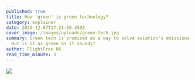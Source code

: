 ```yaml
---
published: true
title: How 'green' is green technology?
category: explainer
date: 2023-12-07T17:21:58.450Z
cover_image: /images/uploads/green-tech.jpg
summary: Green tech is promised as a way to solve aviation's emissions problem.
  But is it as green as it sounds?
author: FlightFree UK
read_time_minute: 3
---
```

![](/images/uploads/green-tech.jpg)